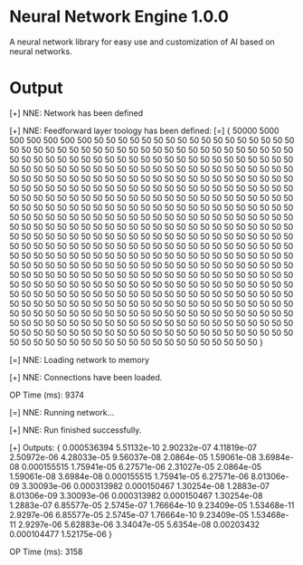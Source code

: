 # Neural Network Engine 1.0.0
A neural network library for easy use and customization of AI based on neural networks.

# Output
[+] NNE: Network has been defined

[+] NNE: Feedforward layer toology has been defined: [=] { 50000 5000 500 500 500 500 500 50 50 50 50 50 50 50 50 50 50 50 50 50 50 50 50 50 50 50 50 50 50 50 50 50 50 50 50 50 50 50 50 50 50 50 50 50 50 50 50 50 50 50 50 50 50 50 50 50 50 50 50 50 50 50 50 50 50 50 50 50 50 50 50 50 50 50 50 50 50 50 50 50 50 50 50 50 50 50 50 50 50 50 50 50 50 50 50 50 50 50 50 50 50 50 50 50 50 50 50 50 50 50 50 50 50 50 50 50 50 50 50 50 50 50 50 50 50 50 50 50 50 50 50 50 50 50 50 50 50 50 50 50 50 50 50 50 50 50 50 50 50 50 50 50 50 50 50 50 50 50 50 50 50 50 50 50 50 50 50 50 50 50 50 50 50 50 50 50 50 50 50 50 50 50 50 50 50 50 50 50 50 50 50 50 50 50 50 50 50 50 50 50 50 50 50 50 50 50 50 50 50 50 50 50 50 50 50 50 50 50 50 50 50 50 50 50 50 50 50 50 50 50 50 50 50 50 50 50 50 50 50 50 50 50 50 50 50 50 50 50 50 50 50 50 50 50 50 50 50 50 50 50 50 50 50 50 50 50 50 50 50 50 50 50 50 50 50 50 50 50 50 50 50 50 50 50 50 50 50 50 50 50 50 50 50 50 50 50 50 50 50 50 50 50 50 50 50 50 50 50 50 50 50 50 50 50 50 50 50 50 50 50 50 50 50 50 50 50 50 50 50 50 50 50 50 50 50 50 50 50 50 50 50 50 50 50 50 50 50 50 50 50 50 50 50 50 50 50 50 50 50 50 50 50 50 50 50 50 50 50 50 50 50 50 50 50 50 50 50 50 50 50 50 50 50 50 50 50 50 50 50 50 50 50 50 50 50 50 50 50 50 50 50 50 50 50 50 50 50 50 50 50 50 50 50 50 50 50 50 50 50 50 50 50 50 50 50 50 50 50 50 50 50 50 50 50 50 50 50 50 50 50 50 50 50 50 50 50 50 50 50 50 50 50 50 50 50 50 50 50 50 50 50 50 50 50 50 50 50 50 50 50 50 50 50 50 50 50 50 50 50 50 50 50 50 50 50 50 50 50 50 50 50 50 50 50 50 50 50 50 50 50 50 50 50 50 50 50 50 50 50 50 50 50 50 50 50 50 50 50 50 50 50 50 50 50 50 }

[=] NNE: Loading network to memory

[+] NNE: Connections have been loaded.

OP Time (ms): 9374

[=] NNE: Running network...

[+] NNE: Run finished successfully.

[+] Outputs: { 0.000536394 5.51132e-10 2.90232e-07 4.11819e-07 2.50972e-06 4.28033e-05 9.56037e-08 2.0864e-05 1.59061e-08 3.6984e-08 0.000155515 1.75941e-05 6.27571e-06 2.31027e-05 2.0864e-05 1.59061e-08 3.6984e-08 0.000155515 1.75941e-05 6.27571e-06 8.01306e-09 3.30093e-06 0.000313982 0.000150467 1.30254e-08 1.2883e-07 8.01306e-09 3.30093e-06 0.000313982 0.000150467 1.30254e-08 1.2883e-07 6.85577e-05 2.5745e-07 1.76664e-10 9.23409e-05 1.53468e-11 2.9297e-06 6.85577e-05 2.5745e-07 1.76664e-10 9.23409e-05 1.53468e-11 2.9297e-06 5.62883e-06 3.34047e-05 5.6354e-08 0.00203432 0.000104477 1.52175e-06 }

OP Time (ms): 3158
